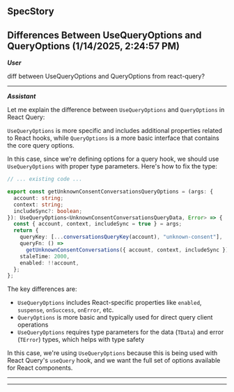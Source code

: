 ## SpecStory

## Differences Between UseQueryOptions and QueryOptions (1/14/2025, 2:24:57 PM)

_**User**_

diff between UseQueryOptions and QueryOptions from react-query?

---

_**Assistant**_

Let me explain the difference between `UseQueryOptions` and `QueryOptions` in React Query:

`UseQueryOptions` is more specific and includes additional properties related to React hooks, while `QueryOptions` is a more basic interface that contains the core query options.

In this case, since we're defining options for a query hook, we should use `UseQueryOptions` with proper type parameters. Here's how to fix the type:

```typescript:queries/unknown-consent-conversations-query.ts
// ... existing code ...

export const getUnknownConsentConversationsQueryOptions = (args: {
  account: string;
  context: string;
  includeSync?: boolean;
}): UseQueryOptions<UnknownConsentConversationsQueryData, Error> => {
  const { account, context, includeSync = true } = args;
  return {
    queryKey: [...conversationsQueryKey(account), "unknown-consent"],
    queryFn: () =>
      getUnknownConsentConversations({ account, context, includeSync }),
    staleTime: 2000,
    enabled: !!account,
  };
};
```

The key differences are:
- `UseQueryOptions` includes React-specific properties like `enabled`, `suspense`, `onSuccess`, `onError`, etc.
- `QueryOptions` is more basic and typically used for direct query client operations
- `UseQueryOptions` requires type parameters for the data (`TData`) and error (`TError`) types, which helps with type safety

In this case, we're using `UseQueryOptions` because this is being used with React Query's `useQuery` hook, and we want the full set of options available for React components.

---



---


